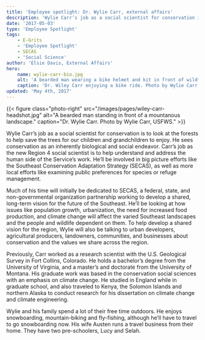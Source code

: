 ```yaml
---
title: 'Employee spotlight: Dr. Wylie Carr, external affairs'
description: 'Wylie Carr’s job as a social scientist for conservation is to look at the forests to help save the trees for our children and grandchildren to enjoy.  He sees conservation as an inherently biological and social endeavor.'
date: '2017-05-03'
type: 'Employee Spotlight'
tags:
    - E-Grits
    - 'Employee Spotlight'
    - SECAS
    - 'Social Science'
author: 'Elsie Davis, External Affairs'
hero:
    name: wylie-carr-bio.jpg
    alt: 'A bearded man wearing a bike helmet and kit in front of wildflowers.'
    caption: 'Dr. Wiley Carr enjoying a bike ride. Photo by Wylie Carr, USFWS>'
updated: 'May 4th, 2017'
---
```


{{< figure class="photo-right" src="/images/pages/wiley-carr-headshot.jpg" alt="A bearded man standing in front of a mountanous landscape." caption="Dr. Wylie Carr. Photo by Wylie Carr, USFWS." >}}

Wylie Carr’s job as a social scientist for conservation is to look at the forests to help save the trees for our children and grandchildren to enjoy.  He sees conservation as an inherently biological and social endeavor.  Carr’s  job as the new Region 4 social scientist is to help understand and address the human side of the Service’s work. He’ll be involved in big picture efforts like the Southeast Conservation Adaptation Strategy (SECAS), as well as more local efforts like examining public preferences for species or refuge management. 

Much of his time will initially be dedicated to SECAS, a federal, state, and non-governmental organization partnership working to develop a shared, long-term vision for the future of the Southeast. He’ll be looking at how issues like population growth, urbanization, the need for increased food production, and climate change will affect the varied Southeast landscapes and the people and wildlife dependent on them. To help develop a shared vision for the region, Wylie will also be talking to urban developers, agricultural producers, landowners, communities, and businesses about conservation and the values we share across the region.

Previously, Carr worked as a research scientist with the U.S. Geological Survey in Fort Collins, Colorado.  He holds a bachelor’s degree from the University of Virginia, and a master’s and doctorate from the University of Montana. His graduate work was based in the conservation social sciences with an emphasis on climate change.  He studied in England while in graduate school, and also traveled to Kenya, the Solomon Islands and northern Alaska to conduct research for his dissertation on climate change and climate engineering. 	

Wylie and his family spend a lot of their free time outdoors.  He enjoys snowboarding, mountain-biking and fly-fishing, although he’ll have to travel to go snowboarding now. His wife Austen runs a travel business from their home.  They have two pre-schoolers, Lucy and Selah.

